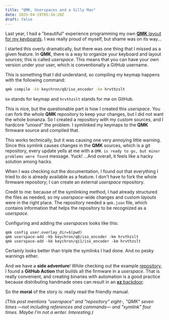 ```yaml
---
title: "QMK, Userspaces and a Silly Man"
date: 2025-04-19T05:34:28Z
draft: false
---
```


Last year, I had a "beautiful" experience programming my own [**QMK** layout for my keyboards](/posts/create-custom-keyboard-layout-with-qmk-for-no-reason/). I was really proud of myself, but shame was on its way...

<!--more-->

I started this overly dramatically, but there was one thing that I missed as a given feature. In **QMK**, there is a way to organize your keyboard and layout sources; this is called _userspace_. This means that you can have your own version under your user, which is conventionally a GitHub username.

This is something that I did understand, so compiling my keymap happens with the following command:

```bash
qmk compile -kb keychron/q8/iso_encoder -km hrvthzslt
```

`km` stands for keymap and `hrvthzslt` stands for me on GitHub.

This is nice, but the questionable part is how I created this _userspace_. You can fork the whole **QMK** repository to keep your changes, but I did not want the whole bonanza. So I created a repository with my custom sources, and I hardcore _"unixed"_ the problem. I symlinked my keymaps to the **QMK** firmware source and compiled that.

This works technically, but it was causing one very annoying little warning. Since this symlink causes changes in the **QMK** sources, which is a git repository, every update yells at me with a `QMK is ready to go, but minor problems were found` message. Yuck! ...And overall, it feels like a hacky solution among hacks.

When I was checking out the documentation, I found out that everything I tried to do is already available as a feature. I don't have to fork the whole firmware repository; I can create an external _userspace_ repository.

Credit to me: because of the symlinking method, I had already structured the files as needed, so my _userspace_-wide changes and custom _layouts_ were in the right place. The repository needed a `qmk.json` file, which contains information that helps the repository to be recognized as a _userspace_.

Configuring and adding the _userspaces_ looks like this:

```shell
qmk config user.overlay_dir=$(pwd)
qmk userspace-add -kb keychron/q8/iso_encoder -km hrvthzslt
qmk userspace-add -kb keychron/q11/iso_encoder -km hrvthzslt
```

Certainly looks better than triple the symlinks I had done. And no pesky warnings either.

And we have a **side adventure**! While checking out the example [repository](https://github.com/qmk/qmk_userspace), I found a **GitHub Action** that builds all the firmware in a _userspace_. That is really convenient, and creating binaries with automation is a good practice because distributing handmade ones can result in an [**xz** backdoor](https://en.wikipedia.org/wiki/XZ_Utils_backdoor).

So the **moral** of the story is: really read the friendly manual.

_(This post mentions "userspace" and "repository" eight-, "QMK" seven times —not including references and commands— and "symlink" four times. Maybe I'm not a writer. Interesting.)_
